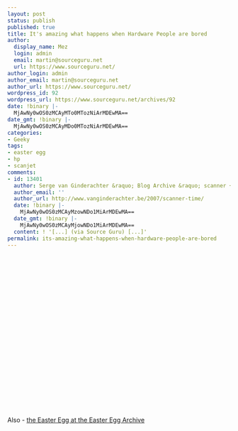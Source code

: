 ```yaml
---
layout: post
status: publish
published: true
title: It's amazing what happens when Hardware People are bored
author:
  display_name: Mez
  login: admin
  email: martin@sourceguru.net
  url: https://www.sourceguru.net/
author_login: admin
author_email: martin@sourceguru.net
author_url: https://www.sourceguru.net/
wordpress_id: 92
wordpress_url: https://www.sourceguru.net/archives/92
date: !binary |-
  MjAwNy0wOS0zMCAyMTo0MTozNiArMDEwMA==
date_gmt: !binary |-
  MjAwNy0wOS0zMCAyMDo0MTozNiArMDEwMA==
categories:
- Geeky
tags:
- easter egg
- hp
- scanjet
comments:
- id: 13401
  author: Serge van Ginderachter &raquo; Blog Archive &raquo; scanner + time =
  author_email: ''
  author_url: http://www.vanginderachter.be/2007/scanner-time/
  date: !binary |-
    MjAwNy0wOS0zMCAyMzowNDo1MiArMDEwMA==
  date_gmt: !binary |-
    MjAwNy0wOS0zMCAyMjowNDo1MiArMDEwMA==
  content: ! '[...] (via Source Guru) [...]'
permalink: its-amazing-what-happens-when-hardware-people-are-bored
---
```

<p><object width="425" height="350"><param name="movie" value="http://www.youtube.com/v/FHcV8vZ96OM"></param><param name="wmode" value="transparent"></param><embed src="http://www.youtube.com/v/FHcV8vZ96OM" type="application/x-shockwave-flash" wmode="transparent" width="425" height="350"></embed></object></p>
<p>Also - <a href="http://www.eeggs.com/items/1587.html">the Easter Egg at the Easter Egg Archive</a></p>
